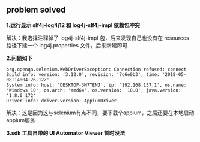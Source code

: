 ## problem solved

**1.运行显示 slf4j-log4j12 和 log4j-slf4j-impl 依赖包冲突**

解决：我选择注释掉了 log4j-slf4j-impl 包，后来发现自己也没有在 resources 路径下建一个 log4j.properties 文件，后来新建即可

**2.问题如下**
```
org.openqa.selenium.WebDriverException: Connection refused: connect
Build info: version: '3.12.0', revision: '7c6e0b3', time: '2018-05-08T14:04:26.12Z'
System info: host: 'DESKTOP-3M7TENJ', ip: '192.168.137.1', os.name: 'Windows 10', os.arch: 'amd64', os.version: '10.0', java.version: '1.8.0_172'
Driver info: driver.version: AppiumDriver
```
解决：这是因为这与selenium有点不同，要下载个appium，之后还要在本地启动appium服务

**3.sdk 工具自带的 UI Automator Viewer 暂时没法**